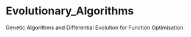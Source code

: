 # Evolutionary_Algorithms
Genetic Algorithms and Differential Evolution for Function Optimisation. 
